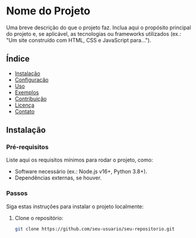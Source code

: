 # Nome do Projeto

Uma breve descrição do que o projeto faz. Inclua aqui o propósito principal do projeto e, se aplicável, as tecnologias ou frameworks utilizados (ex.: "Um site construído com HTML, CSS e JavaScript para...").

## Índice

- [Instalação](#instalação)
- [Configuração](#configuração)
- [Uso](#uso)
- [Exemplos](#exemplos)
- [Contribuição](#contribuição)
- [Licença](#licença)
- [Contato](#contato)

## Instalação

### Pré-requisitos

Liste aqui os requisitos mínimos para rodar o projeto, como:
- Software necessário (ex.: Node.js v16+, Python 3.8+).
- Dependências externas, se houver.

### Passos

Siga estas instruções para instalar o projeto localmente:

1. Clone o repositório:
   ```bash
   git clone https://github.com/seu-usuario/seu-repositorio.git

